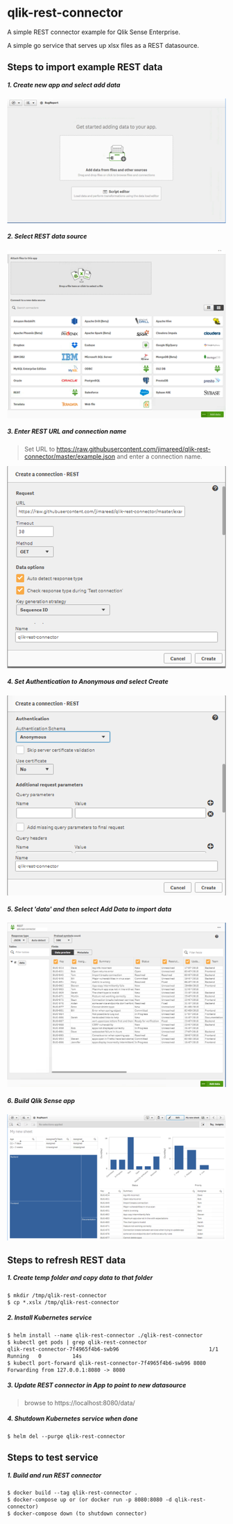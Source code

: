 # qlik-rest-connector

A simple REST connector example for Qlik Sense Enterprise.

A simple go service that serves up xlsx files as a REST datasource.  

## Steps to import example REST data

##### 1. Create new app and select add data

![Create new app](./doc/add-data.png)

##### 2. Select REST data source

![Connect to data source](./doc/connect-to-data-source.png)

##### 3. Enter REST URL and connection name
> Set URL to https://raw.githubusercontent.com/jimareed/qlik-rest-connector/master/example.json and enter a connection name.

![Create Connection](./doc/create-connection.png)

##### 4. Set Authentication to Anonymous and select Create

![Create Connection authentication](./doc/create-connection-authentication.png)


##### 5. Select 'data' and then select Add Data to import data

![Import data](./doc/import-data.png)

##### 6. Build Qlik Sense app
![Bug report app](./doc/bug-report-app.png)


## Steps to refresh REST data

##### 1. Create temp folder and copy data to that folder
```
$ mkdir /tmp/qlik-rest-connector
$ cp *.xslx /tmp/qlik-rest-connector
```

##### 2. Install Kubernetes service
```
$ helm install --name qlik-rest-connector ./qlik-rest-connector
$ kubectl get pods | grep qlik-rest-connector
qlik-rest-connector-7f4965f4b6-swb96                             1/1       Running   0          14s
$ kubectl port-forward qlik-rest-connector-7f4965f4b6-swb96 8080
Forwarding from 127.0.0.1:8080 -> 8080
```

##### 3. Update REST connector in App to point to new datasource

> browse to https://localhost:8080/data/<filename>

##### 4. Shutdown Kubernetes service when done

```
$ helm del --purge qlik-rest-connector
```

## Steps to test service
##### 1. Build and run REST connector
```
$ docker build --tag qlik-rest-connector .
$ docker-compose up or (or docker run -p 8080:8080 -d qlik-rest-connector)
$ docker-compose down (to shutdown connector)
```
